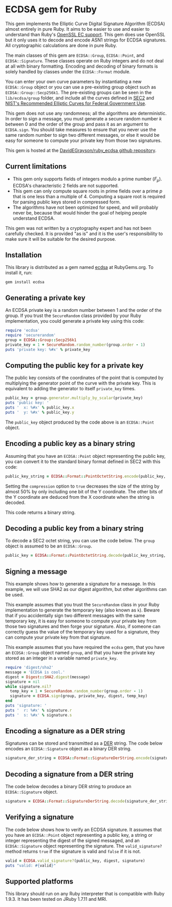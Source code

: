 # ECDSA gem for Ruby

This gem implements the Elliptic Curve Digital Signature Algorithm (ECDSA)
almost entirely in pure Ruby.  It aims to be easier to use and easier to
understand than Ruby's
[OpenSSL EC support](http://www.ruby-doc.org/stdlib/libdoc/openssl/rdoc/OpenSSL/PKey/EC.html).
This gem does use OpenSSL but it only uses it to decode and encode ASN1 strings
for ECDSA signatures.  All cryptographic calculations are done in pure Ruby.

The main classes of this gem are `ECDSA::Group`, `ECDSA::Point`, and
`ECDSA::Signature`.  These classes operate on Ruby integers and do not deal at
all with binary formatting.  Encoding and decoding of binary formats is solely
handled by classes under the `ECDSA::Format` module.

You can enter your own curve parameters by instantiating a new `ECDSA::Group`
object or you can use a pre-existing group object such as
`ECDSA::Group::Secp256k1`.  The pre-existing groups can be seen in the
`lib/ecdsa/group` folder, and include all the curves defined in
[SEC2](http://www.secg.org/collateral/sec2_final.pdf) and
[NIST's Recommended Elliptic Curves for Federal Government Use](http://csrc.nist.gov/groups/ST/toolkit/documents/dss/NISTReCur.pdf).

This gem does not use any randomness; all the algorithms are deterministic.
In order to sign a message, you must generate a secure random number _k_
between 0 and the order of the group and pass it as an argument to `ECDSA.sign`.
You should take measures to ensure that you never use the same random number to
sign two different messages, or else it would be easy for someone to compute
your private key from those two signatures.

This gem is hosted at the [DavidEGrayson/ruby_ecdsa github repository](https://github.com/DavidEGrayson/ruby_ecdsa).

## Current limitations

- This gem only supports fields of integers modulo a prime number
  (_F<sub>p</sub>_).  ECDSA's characteristic 2 fields are not supported.
- This gem can only compute square roots in prime fields over a prime _p_
  that is one less than a multiple of 4.
  Computing a square root is required for parsing public keys stored in
  compressed form.
- The algorithms have not been optimized for speed, and will probably never be,
  because that would hinder the goal of helping people understand ECDSA.

This gem was not written by a cryptography expert and has not been carefully
checked.  It is provided "as is" and it is the user's responsibility to make
sure it will be suitable for the desired purpose.

## Installation

This library is distributed as a gem named [ecdsa](https://rubygems.org/gems/ecdsa)
at RubyGems.org.  To install it, run:

    gem install ecdsa

## Generating a private key

An ECDSA private key is a random number between 1 and the order of the group.
If you trust the `SecureRandom` class provided by your Ruby implementation, you
could generate a private key using this code:

```ruby
require 'ecdsa'
require 'securerandom'
group = ECDSA::Group::Secp256k1
private_key = 1 + SecureRandom.random_number(group.order - 1)
puts 'private key: %#x' % private_key
```

## Computing the public key for a private key

The public key consists of the coordinates of the point that is computed by
multiplying the generator point of the curve with the private key.
This is equivalent to adding the generator to itself `private_key` times.

```ruby
public_key = group.generator.multiply_by_scalar(private_key)
puts 'public key: '
puts '  x: %#x' % public_key.x
puts '  y: %#x' % public_key.y
```

The `public_key` object produced by the code above is an `ECDSA::Point` object.
    
## Encoding a public key as a binary string

Assuming that you have an `ECDSA::Point` object representing the public key,
you can convert it to the standard binary format defined in SEC2 with this code:

```ruby
public_key_string = ECDSA::Format::PointOctetString.encode(public_key, compression: true)
```

Setting the `compression` option to `true` decreases the size of the string by
almost 50% by only including one bit of the Y coordinate.  The other bits of the
Y coordinate are deduced from the X coordinate when the string is decoded.
    
This code returns a binary string.

## Decoding a public key from a binary string

To decode a SEC2 octet string, you can use the code below.  The `group` object
is assumed to be an `ECDSA::Group`.

```ruby
public_key = ECDSA::Format::PointOctetString.decode(public_key_string, group)
```

## Signing a message

This example shows how to generate a signature for a message.  In this example,
we will use SHA2 as our digest algorithm, but other algorithms can be used.

This example assumes that you trust the `SecureRandom` class in your Ruby
implementation to generate the temporary key (also known as `k`).  Beware that
if you accidentally sign two different messages with the same temporary key, it
is easy for someone to compute your private key from those two signatures and
then forge your signature.  Also, if someone can correctly guess the value of
the temporary key used for a signature, they can compute your private key from
that signature.

This example assumes that you have required the `ecdsa` gem, that you have an
`ECDSA::Group` object named `group`, and that you have the private key stored as
an integer in a variable named `private_key`.

```ruby
require 'digest/sha2'
message = 'ECDSA is cool.'
digest = Digest::SHA2.digest(message)
signature = nil
while signature.nil?
  temp_key = 1 + SecureRandom.random_number(group.order - 1)
  signature = ECDSA.sign(group, private_key, digest, temp_key)
end
puts 'signature: '
puts '  r: %#x' % signature.r
puts '  s: %#x' % signature.s
```
    
## Encoding a signature as a DER string

Signatures can be stored and transmitted as a [DER](http://en.wikipedia.org/wiki/X.690) string.
The code below encodes an `ECDSA::Signature` object as a binary DER string.

```ruby
signature_der_string = ECDSA::Format::SignatureDerString.encode(signature)
```

## Decoding a signature from a DER string

The code below decodes a binary DER string to produce an `ECDSA::Signature` object.

```ruby
signature = ECDSA::Format::SignatureDerString.decode(signature_der_string)
```
    
## Verifying a signature

The code below shows how to verify an ECDSA signature.  It assumes that you have
an `ECDSA::Point` object representing a public key, a string or integer
representing the digest of the signed messaged, and an `ECDSA::Signature` object
representing the signature.  The `valid_signature?` method returns `true` if the
signature is valid and `false` if it is not.

```ruby
valid = ECDSA.valid_signature?(public_key, digest, signature)
puts "valid: #{valid}"
```

## Supported platforms

This library should run on any Ruby interpreter that is compatible with Ruby 1.9.3.
It has been tested on JRuby 1.7.11 and MRI.